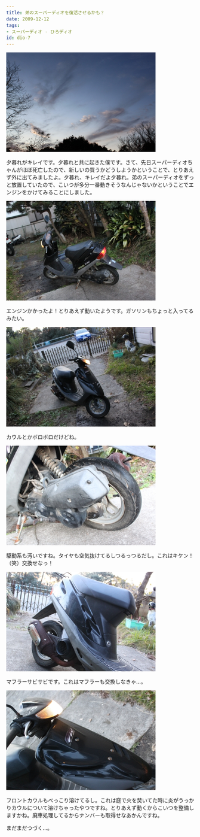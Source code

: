 ```yaml
---
title: 弟のスーパーディオを復活させるかも？
date: 2009-12-12
tags:
- スーパーディオ - ひろディオ
id: dio-7
---
```



<div class="center spacing"><img src="/photo/diary/2009.12.12_01.jpg" alt=""></div>
<p class="sentence spacing10">夕暮れがキレイです。夕暮れと共に起きた僕です。さて、先日スーパーディオちゃんがほぼ死亡したので、新しいの買うかどうしようかということで、とりあえず外に出てみましたよ。夕暮れ、キレイだよ夕暮れ。弟のスーパーディオをずっと放置していたので、こいつが多分一番動きそうなんじゃないかということでエンジンをかけてみることにしました。</p>
<div class="center spacing"><img src="/photo/diary/2009.12.12_02.jpg" alt=""></div>
<p class="sentence spacing10">エンジンかかったよ！とりあえず動いたようです。ガソリンもちょっと入ってるみたい。</p>
<div class="center spacing"><img src="/photo/diary/2009.12.12_03.jpg" alt=""></div>
<p class="sentence spacing10">カウルとかボロボロだけどね。</p>
<div class="center spacing"><img src="/photo/diary/2009.12.12_04.jpg" alt=""></div>
<p class="sentence spacing10">駆動系も汚いですね。タイヤも空気抜けてるしつるっつるだし。これはキケン！（笑）交換せなっ！</p>
<div class="center spacing"><img src="/photo/diary/2009.12.12_05.jpg" alt=""></div>
<p class="sentence spacing10">マフラーサビサビです。これはマフラーも交換しなきゃ...。</p>
<div class="center spacing"><img src="/photo/diary/2009.12.12_06.jpg" alt=""></div>
<p class="sentence spacing10">フロントカウルもべっこり溶けてるし。これは庭で火を焚いてた時に炎がうっかりカウルについて溶けちゃったやつですね。とりあえず動くからこいつを整備しますかね。廃車処理してるからナンバーも取得せなあかんですね。</p>
<p class="sentence">まだまだつづく...。</p>

